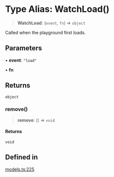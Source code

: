 # Type Alias: WatchLoad()

> **WatchLoad**: (`event`, `fn`) => `object`

Called when the playground first loads.

## Parameters

• **event**: `"load"`

• **fn**

## Returns

`object`

### remove()

> **remove**: () => `void`

#### Returns

`void`

## Defined in

[models.ts:225](https://github.com/live-codes/livecodes/blob/74dabade5b38ddc0aa3c7fcab9dac740d9af1548/src/sdk/models.ts#L225)
